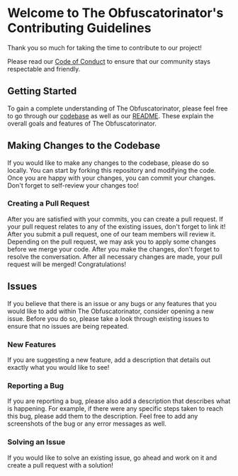 # Welcome to The Obfuscatorinator's Contributing Guidelines

Thank you so much for taking the time to contribute to our project! 

Please read our [Code of Conduct](https://github.com/ThomasAndrasek/The-Obfuscatorinator/blob/main/CODE_OF_CONDUCT.md) to ensure that our community stays respectable and friendly.

## Getting Started

To gain a complete understanding of The Obfuscatorinator, please feel free to go through our [codebase](https://github.com/ThomasAndrasek/The-Obfuscatorinator) as well as our [README](https://github.com/ThomasAndrasek/The-Obfuscatorinator/blob/main/README.md). These explain the overall goals and features of The Obfuscatorinator.

## Making Changes to the Codebase

If you would like to make any changes to the codebase, please do so locally. You can start by forking this repository and modifying the code. Once you are happy with your changes, you can commit your changes. Don't forget to self-review your changes too!

### Creating a Pull Request

After you are satisfied with your commits, you can create a pull request. If your pull request relates to any of the existing issues, don't forget to link it! After you submit a pull request, one of our team members will review it. Depending on the pull request, we may ask you to apply some changes before we merge your code. After you make the changes, don't forget to resolve the conversation. After all necessary changes are made, your pull request will be merged! Congratulations!

## Issues

If you believe that there is an issue or any bugs or any features that you would like to add within The Obfuscatorinator, consider opening a new issue. Before you do so, please take a look through existing issues to ensure that no issues are being repeated. 

### New Features

If you are suggesting a new feature, add a description that details out exactly what you would like to see! 

### Reporting a Bug

If you are reporting a bug, please also add a description that describes what is happening. For example, if there were any specific steps taken to reach this bug, please add them to the description. Feel free to add any screenshots of the bug or any error messages as well.

### Solving an Issue

If you would like to solve an existing issue, go ahead and work on it and create a pull request with a solution!
